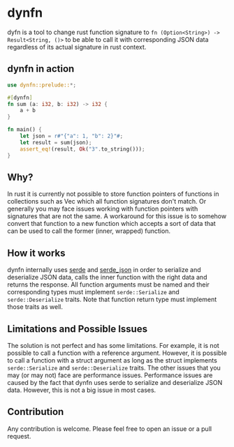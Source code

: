 # dynfn

dyfn is a tool to change rust function signature to `fn (Option<String>) -> Result<String, ()>` to be able to call it with corresponding JSON data regardless of its actual signature in rust context.

## dynfn in action
```rust
use dynfn::prelude::*;

#[dynfn]
fn sum (a: i32, b: i32) -> i32 {
    a + b
}

fn main() {
    let json = r#"{"a": 1, "b": 2}"#;
    let result = sum(json);
    assert_eq!(result, Ok("3".to_string()));
}
```

## Why?
In rust it is currently not possible to store function pointers of functions in collections such as Vec which all function signatures don't match. Or generally you may face issues working with function pointers with signatures that are not the same. A workaround for this issue is to somehow convert that function to a new function which accepts a sort of data that can be used to call the former (inner, wrapped) function.

## How it works
dynfn internally uses [serde](https://crates.io/crates/serde) and [serde_json](https://crates.io/crates/serde_json) in order to serialize and deserialize JSON data, calls the inner function with the right data and returns the response. All function arguments must be named and their corresponding types must implement `serde::Serialize` and `serde::Deserialize` traits. Note that function return type must implement those traits as well.

## Limitations and Possible Issues
The solution is not perfect and has some limitations. For example, it is not possible to call a function with a reference argument. However, it is possible to call a function with a struct argument as long as the struct implements `serde::Serialize` and `serde::Deserialize` traits.
The other issues that you may (or may not) face are performance issues. Performance issues are caused by the fact that dynfn uses serde to serialize and deserialize JSON data. However, this is not a big issue in most cases.

## Contribution
Any contribution is welcome. Please feel free to open an issue or a pull request.